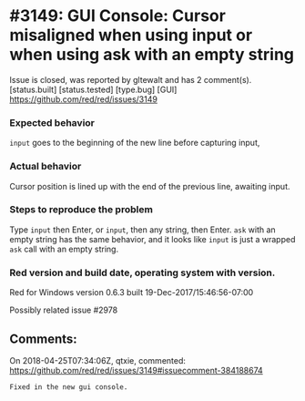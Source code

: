 
#3149: GUI Console: Cursor misaligned when using input or when using ask with an empty string
================================================================================
Issue is closed, was reported by gltewalt and has 2 comment(s).
[status.built] [status.tested] [type.bug] [GUI]
<https://github.com/red/red/issues/3149>

### Expected behavior
`input` goes to the beginning of the new line before capturing input,
### Actual behavior
Cursor position is lined up with the end of the previous line, awaiting input.
### Steps to reproduce the problem
Type `input` then Enter, or `input`, then any string, then Enter.
`ask` with an empty string has the same behavior, and it looks like `input` is just a wrapped `ask` call with an empty string.
### Red version and build date, operating system with version.
Red for Windows version 0.6.3 built 19-Dec-2017/15:46:56-07:00

Possibly related issue #2978



Comments:
--------------------------------------------------------------------------------

On 2018-04-25T07:34:06Z, qtxie, commented:
<https://github.com/red/red/issues/3149#issuecomment-384188674>

    Fixed in the new gui console.

